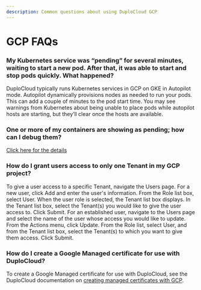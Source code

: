 ```yaml
---
description: Common questions about using DuploCloud GCP
---
```


# GCP FAQs

### My Kubernetes service was “pending” for several minutes, waiting to start a new pod. After that, it was able to start and stop pods quickly. What happened?

DuploCloud typically runs Kubernetes services in GCP on GKE in Autopilot mode. Autopilot dynamically provisions nodes as needed to run your pods. This can add a couple of minutes to the pod start time. You may see warnings from Kubernetes about being unable to place pods while autopilot hosts are starting, but they’ll clear once the hosts are available.

### One or more of my containers are showing as pending; how can I debug them? <a href="#id-7-toc-title" id="id-7-toc-title"></a>

[Click here for the details](../overview/aws-faq.md#7-toc-title)

### How do I grant users access to only one Tenant in my GCP project?

To give a user access to a specific Tenant, navigate the Users page. For a new user, click Add and enter the user's information. From the Role list box, select User. When the user role is selected, the Tenant list box displays. In the Tenant list box, select the Tenant(s) you would like to give the user access to. Click Submit. For an established user, navigate to the Users page and select the name of the user whose access you would like to update. From the Actions menu, click Update. From the Role list, select User, and from the Tenant list box, select the Tenant(s) to which you want to give them access. Click Submit.&#x20;

### How do I create a Google Managed certificate for use with DuploCloud?&#x20;

To create a Google Managed certificate for use with DuploCloud, see the DuploCloud documentation on [creating managed certificates with GCP](../overview-1/prerequisites/create-managed-ssl-certificates-for-gcp.md).

